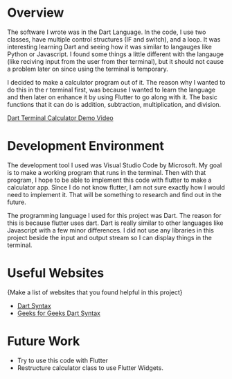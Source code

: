 # Overview
The software I wrote was in the Dart Language. In the code, I use two classes, have multiple control structures (IF and switch), and a loop.  It was interesting learning Dart and seeing how it was similar to langauges like Python or Javascript.  I found some things a little different with the langauge (like reciving input from the user from ther terminal), but it should not cause a problem later on since using the terminal is temporary.  

I decided to make a calculator program out of it.  The reason why I wanted to do this in the r terminal first, was because I wanted to learn the language and then later on enhance it by using Flutter to go along with it.  The basic functions that it can do is addition, subtraction, multiplication, and division.  

[Dart Terminal Calculator Demo Video](http://youtube.link.goes.here)

# Development Environment

The development tool I used was Visual Studio Code by Microsoft.  My goal is to make a working program that runs in the terminal.  Then with that program, I hope to be able to implement this code with flutter to make a calculator app.  Since I do not know flutter, I am not sure exactly how I would need to implement it.  That will be something to research and find out in the future.

The programming language I used for this project was Dart.  The reason for this is because flutter uses dart.  Dart is really similar to other languages like Javascript with a few minor differences.  I did not use any libraries in this project beside the input and output stream so I can display things in the terminal.

# Useful Websites

{Make a list of websites that you found helpful in this project}
* [Dart Syntax](https://www.darttutorial.org/dart-tutorial/dart-syntax/)
* [Geeks for Geeks Dart Syntax](https://www.geeksforgeeks.org/dart-basic-syntax/)

# Future Work
* Try to use this code with Flutter
* Restructure calculator class to use Flutter Widgets.

